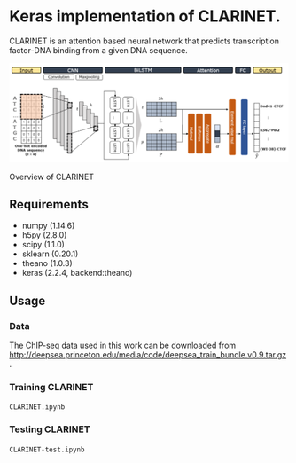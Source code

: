 # Keras implementation of CLARINET.
CLARINET is an attention based neural network that predicts transcription factor-DNA binding from a given DNA sequence.

![model image](CLARINET_fig.PNG)

  Overview of CLARINET

## Requirements
- numpy (1.14.6)
- h5py (2.8.0)
- scipy (1.1.0)
- sklearn (0.20.1)
- theano (1.0.3)
- keras (2.2.4, backend:theano)

## Usage
### Data
The ChIP-seq data used in this work can be downloaded from <http://deepsea.princeton.edu/media/code/deepsea_train_bundle.v0.9.tar.gz>.

### Training CLARINET
`CLARINET.ipynb`

### Testing CLARINET
`CLARINET-test.ipynb`
